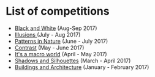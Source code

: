 # List of competitions

* [Black and White](/2017/07_Black_and_White.md) (Aug-Sep 2017)
* [Illusions ](/2017/06_Illusions.md) (July - Aug 2017)
* [Patterns in Nature](/2017/05_Patterns_in_Nature.md) (June - July 2017)
* [Contrast](/2017/04_Contrast.md) (May - June 2017)
* [It's a macro world](/2017/03_Its_a_macro_world.md) (April - May 2017)
* [Shadows and Silhouettes](/2017/02_Shadows_and_Silhouettes.md) (March - April 2017)
* [Buildings and Architecture](/2017/01_Buildings_and_Architecture.md) (January - February 2017)

